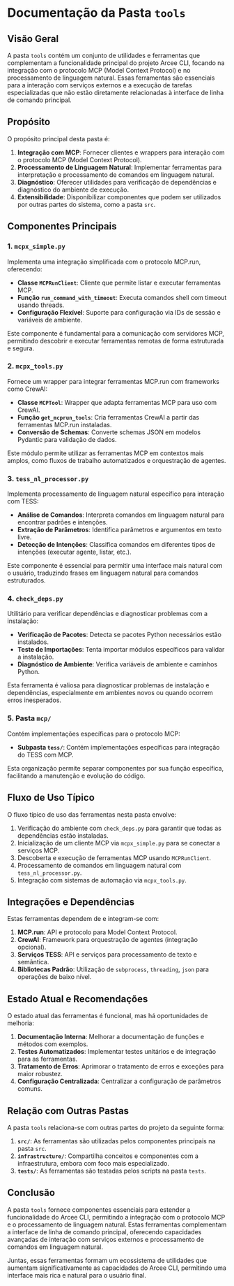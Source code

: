 # Documentação da Pasta `tools`

## Visão Geral

A pasta `tools` contém um conjunto de utilidades e ferramentas que complementam a funcionalidade principal do projeto Arcee CLI, focando na integração com o protocolo MCP (Model Context Protocol) e no processamento de linguagem natural. Essas ferramentas são essenciais para a interação com serviços externos e a execução de tarefas especializadas que não estão diretamente relacionadas à interface de linha de comando principal.

## Propósito

O propósito principal desta pasta é:

1. **Integração com MCP**: Fornecer clientes e wrappers para interação com o protocolo MCP (Model Context Protocol).
2. **Processamento de Linguagem Natural**: Implementar ferramentas para interpretação e processamento de comandos em linguagem natural.
3. **Diagnóstico**: Oferecer utilidades para verificação de dependências e diagnóstico do ambiente de execução.
4. **Extensibilidade**: Disponibilizar componentes que podem ser utilizados por outras partes do sistema, como a pasta `src`.

## Componentes Principais

### 1. `mcpx_simple.py`

Implementa uma integração simplificada com o protocolo MCP.run, oferecendo:

- **Classe `MCPRunClient`**: Cliente que permite listar e executar ferramentas MCP.
- **Função `run_command_with_timeout`**: Executa comandos shell com timeout usando threads.
- **Configuração Flexível**: Suporte para configuração via IDs de sessão e variáveis de ambiente.

Este componente é fundamental para a comunicação com servidores MCP, permitindo descobrir e executar ferramentas remotas de forma estruturada e segura.

### 2. `mcpx_tools.py`

Fornece um wrapper para integrar ferramentas MCP.run com frameworks como CrewAI:

- **Classe `MCPTool`**: Wrapper que adapta ferramentas MCP para uso com CrewAI.
- **Função `get_mcprun_tools`**: Cria ferramentas CrewAI a partir das ferramentas MCP.run instaladas.
- **Conversão de Schemas**: Converte schemas JSON em modelos Pydantic para validação de dados.

Este módulo permite utilizar as ferramentas MCP em contextos mais amplos, como fluxos de trabalho automatizados e orquestração de agentes.

### 3. `tess_nl_processor.py`

Implementa processamento de linguagem natural específico para interação com TESS:

- **Análise de Comandos**: Interpreta comandos em linguagem natural para encontrar padrões e intenções.
- **Extração de Parâmetros**: Identifica parâmetros e argumentos em texto livre.
- **Detecção de Intenções**: Classifica comandos em diferentes tipos de intenções (executar agente, listar, etc.).

Este componente é essencial para permitir uma interface mais natural com o usuário, traduzindo frases em linguagem natural para comandos estruturados.

### 4. `check_deps.py`

Utilitário para verificar dependências e diagnosticar problemas com a instalação:

- **Verificação de Pacotes**: Detecta se pacotes Python necessários estão instalados.
- **Teste de Importações**: Tenta importar módulos específicos para validar a instalação.
- **Diagnóstico de Ambiente**: Verifica variáveis de ambiente e caminhos Python.

Esta ferramenta é valiosa para diagnosticar problemas de instalação e dependências, especialmente em ambientes novos ou quando ocorrem erros inesperados.

### 5. Pasta `mcp/`

Contém implementações específicas para o protocolo MCP:

- **Subpasta `tess/`**: Contém implementações específicas para integração do TESS com MCP.

Esta organização permite separar componentes por sua função específica, facilitando a manutenção e evolução do código.

## Fluxo de Uso Típico

O fluxo típico de uso das ferramentas nesta pasta envolve:

1. Verificação do ambiente com `check_deps.py` para garantir que todas as dependências estão instaladas.
2. Inicialização de um cliente MCP via `mcpx_simple.py` para se conectar a serviços MCP.
3. Descoberta e execução de ferramentas MCP usando `MCPRunClient`.
4. Processamento de comandos em linguagem natural com `tess_nl_processor.py`.
5. Integração com sistemas de automação via `mcpx_tools.py`.

## Integrações e Dependências

Estas ferramentas dependem de e integram-se com:

1. **MCP.run**: API e protocolo para Model Context Protocol.
2. **CrewAI**: Framework para orquestração de agentes (integração opcional).
3. **Serviços TESS**: API e serviços para processamento de texto e semântica.
4. **Bibliotecas Padrão**: Utilização de `subprocess`, `threading`, `json` para operações de baixo nível.

## Estado Atual e Recomendações

O estado atual das ferramentas é funcional, mas há oportunidades de melhoria:

1. **Documentação Interna**: Melhorar a documentação de funções e métodos com exemplos.
2. **Testes Automatizados**: Implementar testes unitários e de integração para as ferramentas.
3. **Tratamento de Erros**: Aprimorar o tratamento de erros e exceções para maior robustez.
4. **Configuração Centralizada**: Centralizar a configuração de parâmetros comuns.

## Relação com Outras Pastas

A pasta `tools` relaciona-se com outras partes do projeto da seguinte forma:

1. **`src/`**: As ferramentas são utilizadas pelos componentes principais na pasta `src`.
2. **`infrastructure/`**: Compartilha conceitos e componentes com a infraestrutura, embora com foco mais especializado.
3. **`tests/`**: As ferramentas são testadas pelos scripts na pasta `tests`.

## Conclusão

A pasta `tools` fornece componentes essenciais para estender a funcionalidade do Arcee CLI, permitindo a integração com o protocolo MCP e o processamento de linguagem natural. Estas ferramentas complementam a interface de linha de comando principal, oferecendo capacidades avançadas de interação com serviços externos e processamento de comandos em linguagem natural.

Juntas, essas ferramentas formam um ecossistema de utilidades que aumentam significativamente as capacidades do Arcee CLI, permitindo uma interface mais rica e natural para o usuário final. 
